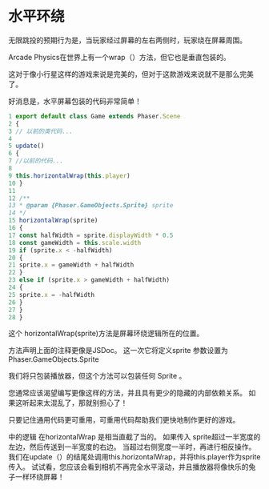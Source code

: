 # 水平环绕

无限跳投的预期行为是，当玩家经过屏幕的左右两侧时，玩家绕在屏幕周围。

Arcade Physics在世界上有一个wrap（）方法，但它也是垂直包装的。 

这对于像小行星这样的游戏来说是完美的，但对于这款游戏来说就不是那么完美了。

好消息是，水平屏幕包装的代码非常简单！

```javascript
1 export default class Game extends Phaser.Scene
2 {
3 // 以前的类代码...
4
5 update()
6 {
7 //以前的代码...
8
9 this.horizontalWrap(this.player)
10 }
11
12 /**
13 * @param {Phaser.GameObjects.Sprite} sprite
14 */
15 horizontalWrap(sprite)
16 {
17 const halfWidth = sprite.displayWidth * 0.5
18 const gameWidth = this.scale.width
19 if (sprite.x < -halfWidth)
20 {
21 sprite.x = gameWidth + halfWidth
22 }
23 else if (sprite.x > gameWidth + halfWidth)
24 {
25 sprite.x = -halfWidth
26 }
27 }
28 }
```

这个  horizontalWrap(sprite)方法是屏幕环绕逻辑所在的位置。 

方法声明上面的注释更像是JSDoc。 这一次它将定义sprite 参数设置为Phaser.GameObjects.Sprite

我们将只包装播放器，但这个方法可以包装任何 Sprite 。

您通常应该渴望编写更像这样的方法，并且具有更少的隐藏的内部依赖关系。 如果这听起来太混乱了，那就别担心了！

只要记住通用代码更可重用，可重用代码帮助我们更快地制作更好的游戏。

中的逻辑 在horizontalWrap 是相当直截了当的。 如果传入 sprite超过一半宽度的左边，然后传送到一半宽度的右边。 
当超过右侧宽度一半时，再进行相反操作。
我们在update（）的结尾处调用this.horizontalWrap，并将this.player作为sprite传入。
试试看，您应该会看到相机不再完全水平滚动，并且播放器将像快乐的兔子一样环绕屏幕！